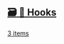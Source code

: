 ## [🗃️<!-- --> <!-- -->🎣 Hooks](/react-native-keyboard-controller/pr-preview/pr-998/docs/api/hooks/keyboard/use-keyboard-animation.md)

[3 items](/react-native-keyboard-controller/pr-preview/pr-998/docs/api/hooks/keyboard/use-keyboard-animation.md)
